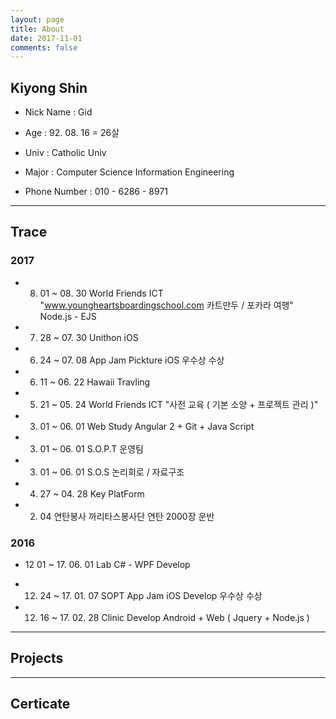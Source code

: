 ```yaml
---
layout: page
title: About 
date: 2017-11-01
comments: false
---
```

    
## Kiyong Shin

* Nick Name : Gid

* Age : 92. 08. 16 = 26살

* Univ : Catholic Univ

* Major : Computer Science Information Engineering 

* Phone Number : 010 - 6286 - 8971


--- 

## Trace

### 2017

* 08. 01 ~ 08. 30	World Friends ICT 	"www.youngheartsboardingschool.com 카트만두 / 포카라 여행"	Node.js - EJS

* 07. 28 ~ 07. 30	Unithon	iOS	

* 06. 24 ~ 07. 08	App Jam	Pickture iOS 우수상 수상	

* 06. 11 ~ 06. 22	Hawaii	Travling	

* 05. 21 ~ 05. 24	World Friends ICT 	"사전 교육 ( 기본 소양 + 프로젝트 관리 )"	

* 03. 01 ~ 06. 01	Web Study	Angular 2 + Git + Java Script	

* 03. 01 ~ 06. 01	S.O.P.T 운영팀		

* 03. 01 ~ 06. 01	S.O.S   논리회로 / 자료구조	

* 04. 27 ~ 04. 28	Key PlatForm

* 02. 04 연탄봉사 	까리타스봉사단	 연탄 2000장 운반

### 2016

* 12 01 ~  17. 06. 01 Lab 	C# - WPF Develop	

* 12. 24 ~ 17. 01. 07 SOPT App Jam	iOS Develop 우수상 수상	

* 12. 16 ~ 17. 02. 28 Clinic Develop Android + Web ( Jquery + Node.js ) 		

---

## Projects



---


## Certicate
